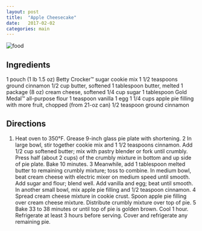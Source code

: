 ```yaml
---
layout: post
title:  "Apple Cheesecake"
date:   2017-02-02
categories: main
---
```


![food](http://images-gmi-pmc.edge-generalmills.com/357f1106-e2a4-4df6-8543-2abdc043948a.jpg)

## Ingredients
1  pouch (1 lb 1.5 oz) Betty Crocker™ sugar cookie mix
1 1/2 teaspoons ground cinnamon
1/2 cup butter, softened
1 tablespoon butter, melted
1 package (8 oz) cream cheese, softened
1/4 cup sugar
1 tablespoon Gold Medal™ all-purpose flour
1 teaspoon vanilla
1 egg
1 1/4 cups apple pie filling with more fruit, chopped (from 21-oz can)
1/2 teaspoon ground cinnamon

## Directions
1. Heat oven to 350°F. Grease 9-inch glass pie plate with shortening.
2 In large bowl, stir together cookie mix and 1 1/2 teaspoons cinnamon. Add 1/2 cup softened butter; mix with pastry blender or fork until crumbly. Press half (about 2 cups) of the crumbly mixture in bottom and up side of pie plate. Bake 10 minutes.
3 Meanwhile, add 1 tablespoon melted butter to remaining crumbly mixture; toss to combine. In medium bowl, beat cream cheese with electric mixer on medium speed until smooth. Add sugar and flour; blend well. Add vanilla and egg; beat until smooth. In another small bowl, mix apple pie filling and 1/2 teaspoon cinnamon.
4 Spread cream cheese mixture in cookie crust. Spoon apple pie filling over cream cheese mixture. Distribute crumbly mixture over top of pie.
5 Bake 33 to 38 minutes or until top of pie is golden brown. Cool 1 hour. Refrigerate at least 3 hours before serving. Cover and refrigerate any remaining pie.
